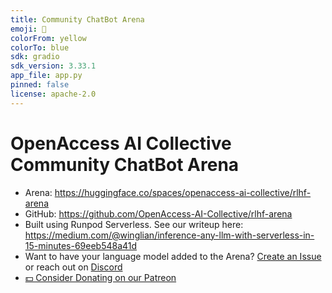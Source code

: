 ```yaml
---
title: Community ChatBot Arena
emoji: 🏃
colorFrom: yellow
colorTo: blue
sdk: gradio
sdk_version: 3.33.1
app_file: app.py
pinned: false
license: apache-2.0
---
```


# OpenAccess AI Collective Community ChatBot Arena

- Arena: https://huggingface.co/spaces/openaccess-ai-collective/rlhf-arena
- GitHub: https://github.com/OpenAccess-AI-Collective/rlhf-arena
- Built using Runpod Serverless. See our writeup here: https://medium.com/@winglian/inference-any-llm-with-serverless-in-15-minutes-69eeb548a41d
- Want to have your language model added to the Arena? [Create an Issue](https://github.com/OpenAccess-AI-Collective/rlhf-arena/issues) or reach out on [Discord](https://discord.gg/PugNNHAF5r)
- [💵 Consider Donating on our Patreon](http://patreon.com/OpenAccessAICollective)